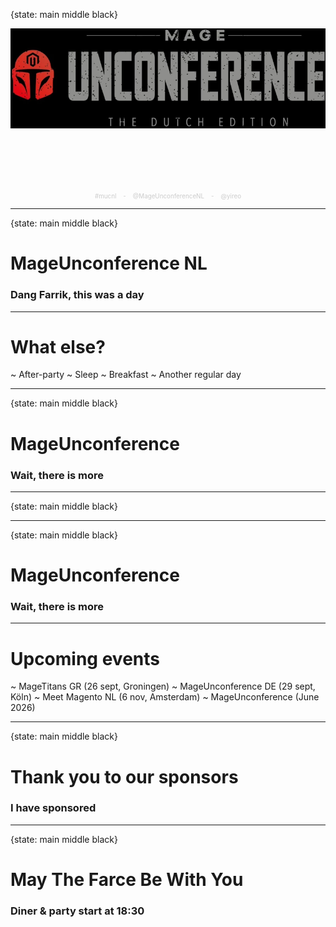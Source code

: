 {state: main middle black}

<img class="img-responsive" src="/images/mucnl/mageuc-logo.webp" style="padding-bottom:100px"/>

<div style="text-align:center; font-size: 70%; color: #ccc;">
#mucnl &nbsp;&nbsp; - &nbsp;&nbsp; @MageUnconferenceNL  &nbsp;&nbsp; - &nbsp;&nbsp; @yireo
</div>

---
{state: main middle black}
# MageUnconference NL
### Dang Farrik, this was a day

---
# What else?
~ After-party
~ Sleep
~ Breakfast
~ Another regular day

---
{state: main middle black}
# MageUnconference
### Wait, there is more

---
{state: main middle black}

---
{state: main middle black}
# MageUnconference
### Wait, there is more

---
# Upcoming events
~ MageTitans GR (26 sept, Groningen) 
~ MageUnconference DE (29 sept, Köln)
~ Meet Magento NL (6 nov, Amsterdam)
~ MageUnconference (June 2026)

---
{state: main middle black}
# Thank you to our sponsors
### I have sponsored

---
{state: main middle black}
# May The Farce Be With You

### Diner & party start at 18:30
